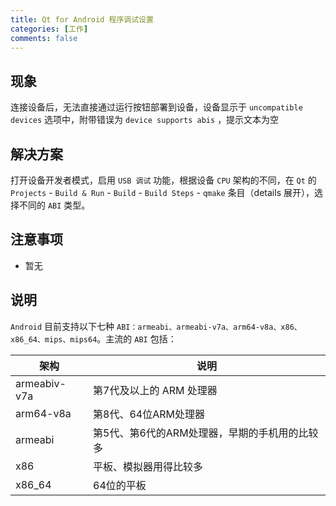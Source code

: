 ```yaml
---
title: Qt for Android 程序调试设置
categories: [工作]
comments: false
---
```


## 现象
连接设备后，无法直接通过运行按钮部署到设备，设备显示于 `uncompatible devices` 选项中，附带错误为 `device supports abis` ，提示文本为空

## 解决方案
打开设备开发者模式，启用 `USB 调试` 功能，根据设备 `CPU` 架构的不同，在 `Qt` 的 `Projects` - `Build & Run` - `Build` - `Build Steps` - `qmake` 条目（details 展开），选择不同的 `ABI` 类型。

## 注意事项

- 暂无

## 说明

`Android` 目前支持以下七种 `ABI：armeabi、armeabi-v7a、arm64-v8a、x86、x86_64、mips、mips64`。主流的 `ABI` 包括：

| 架构 | 说明|
|---|---|
| armeabiv-v7a | 第7代及以上的 ARM 处理器|
| arm64-v8a | 第8代、64位ARM处理器|
| armeabi | 第5代、第6代的ARM处理器，早期的手机用的比较多|
| x86 | 平板、模拟器用得比较多|
| x86_64 |  64位的平板|

